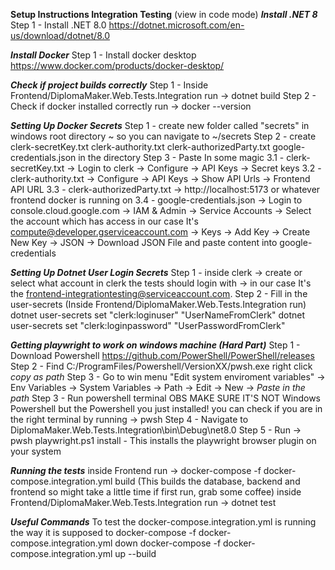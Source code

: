 **Setup Instructions Integration Testing**
(view in code mode)
***Install .NET 8***
    Step 1 - Install .NET 8.0 https://dotnet.microsoft.com/en-us/download/dotnet/8.0

***Install Docker***
    Step 1 - Install docker desktop https://www.docker.com/products/docker-desktop/

***Check if project builds correctly***
    Step 1 - Inside Frontend/DiplomaMaker.Web.Tests.Integration run -> dotnet build
    Step 2 - Check if docker installed correctly run -> docker --version 

***Setting Up Docker Secrets***
    Step 1 - create new folder called "secrets" in windows root directory ~ so you can navigate to ~/secrets
    Step 2 - create clerk-secretKey.txt clerk-authority.txt clerk-authorizedParty.txt google-credentials.json in the directory
    Step 3 - Paste In some magic
        3.1 - clerk-secretKey.txt -> Login to clerk -> Configure -> API Keys -> Secret keys
        3.2 - clerk-authority.txt -> Configure -> API Keys -> Show API Urls -> Frontend API URL
        3.3 - clerk-authorizedParty.txt -> http://localhost:5173 or whatever frontend docker is running on
        3.4 - google-credentials.json -> Login to console.cloud.google.com -> IAM & Admin -> Service Accounts -> Select the account which has access in our case It's compute@developer.gserviceaccount.com -> Keys -> Add Key -> Create New Key -> JSON -> Download JSON File and paste content into google-credentials

***Setting Up Dotnet User Login Secrets***
    Step 1 - inside clerk -> create or select what account in clerk the tests should login with -> in our case It's the frontend-integrationtesting@serviceaccount.com.
    Step 2 - Fill in the user-secrets (Inside Frontend/DiplomaMaker.Web.Tests.Integration run)
        dotnet user-secrets set "clerk:loginuser" "UserNameFromClerk"
        dotnet user-secrets set "clerk:loginpassword" "UserPasswordFromClerk"

***Getting playwright to work on windows machine (Hard Part)***
    Step 1 - Download Powershell https://github.com/PowerShell/PowerShell/releases
    Step 2 - Find C:/ProgramFiles/Powershell/VersionXX/pwsh.exe right click *copy as path*
    Step 3 - Go to win menu "Edit system enviroment variables" -> Env Variables -> System Variables -> Path -> Edit -> New -> *Paste in the path*
    Step 3 - Run powershell terminal OBS MAKE SURE IT'S NOT Windows Powershell but the Powershell you just installed!
        you can check if you are in the right terminal by running -> pwsh
    Step 4 - Navigate to DiplomaMaker.Web.Tests.Integration\bin\Debug\net8.0 
    Step 5 - Run -> pwsh playwright.ps1 install - This installs the playwright browser plugin on your system

***Running the tests***
    inside Frontend run -> docker-compose -f docker-compose.integration.yml build (This builds the database, backend and frontend so might take a little time if first run, grab some coffee)
    inside Frontend/DiplomaMaker.Web.Tests.Integration run -> dotnet test

***Useful Commands***
    To test the docker-compose.integration.yml is running the way it is supposed to
        docker-compose -f docker-compose.integration.yml down
        docker-compose -f docker-compose.integration.yml up --build